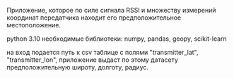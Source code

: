 Приложение, которое по силе сигнала RSSI и множеству измерений координат передатчика находит его предположительное местоположение.

python 3.10
необходимые библиотеки: numpy, pandas, geopy, scikit-learn

на вход подается путь к csv таблице с полями "transmitter_lat", "transmitter_lon", приложение выдаст по этому датасету предположительную широту, долготу, радиус.